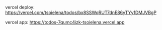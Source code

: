 vercel deploy: https://vercel.com/tsoielena/todos/bx8SSWqRUT7dnE86yTYy1DMJVBgP

vercel app: https://todos-7qumc4izk-tsoielena.vercel.app
